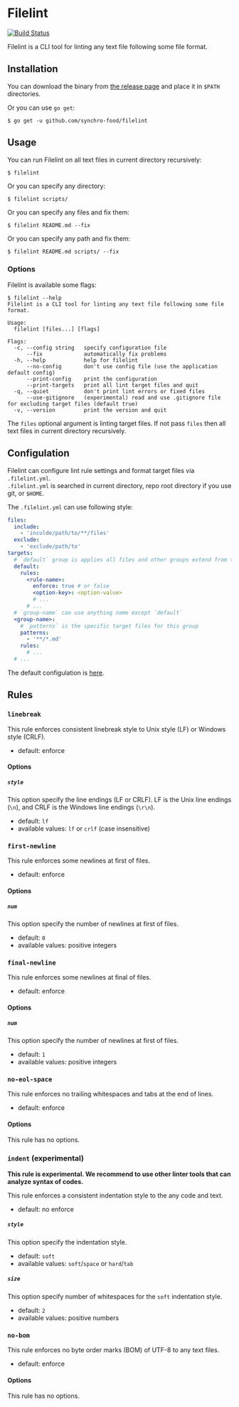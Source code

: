 # Filelint

[![Build Status](https://travis-ci.org/synchro-food/filelint.svg?branch=master)](https://travis-ci.org/synchro-food/filelint)

Filelint is a CLI tool for linting any text file following some file format.

## Installation

You can download the binary from [the release page](https://github.com/synchro-food/filelint/releases) and place it in `$PATH` directories.

Or you can use `go get`:

```
$ go get -u github.com/synchro-food/filelint
```

## Usage

You can run Filelint on all text files in current directory recursively:
```
$ filelint
```

Or you can specify any directory:
```
$ filelint scripts/
```

Or you can specify any files and fix them:
```
$ filelint README.md --fix
```

Or you can specify any path and fix them:
```
$ filelint README.md scripts/ --fix
```

### Options

Filelint is available some flags:

```
$ filelint --help
Filelint is a CLI tool for linting any text file following some file format.

Usage:
  filelint [files...] [flags]

Flags:
  -c, --config string   specify configuration file
      --fix             automatically fix problems
  -h, --help            help for filelint
      --no-config       don't use config file (use the application default config)
      --print-config    print the configuration
      --print-targets   print all lint target files and quit
  -q, --quiet           don't print lint errors or fixed files
      --use-gitignore   (experimental) read and use .gitignore file for excluding target files (default true)
  -v, --version         print the version and quit
```

The `files` optional argument is linting target files.
If not pass `files` then all text files in current directory recursively.

## Configulation

Filelint can configure lint rule settings and format target files via `.filelint.yml`.  
`.filelint.yml` is searched in current directory, repo root directory if you use git, or `$HOME`.

The `.filelint.yml` can use following style:

```yaml
files:
  include:
    - 'inculde/path/to/**/files'
  exclude:
    - 'exclude/path/to'
targets:
  # `default` group is applies all files and other groups extend from this group
  default:
    rules:
      <rule-name>:
        enforce: true # or false
        <option-key>: <option-value>
        # ...
      # ...
  # `group-name` can use anything name except `default`
  <group-name>:
    # `patterns` is the specific target files for this group
    patterns:
      - '**/*.md'
    rules:
      # ...
  # ...
```

The default configulation is [here](https://github.com/synchro-food/filelint/blob/master/config/default.yml).

## Rules

### `linebreak`

This rule enforces consistent linebreak style to Unix style (LF) or Windows style (CRLF).

- default: enforce

#### Options

##### `style`

This option specify the line endings (LF or CRLF).
LF is the Unix line endings (`\n`), and CRLF is the Windows line endings (`\r\n`).

- default: `lf`
- available values: `lf` or `crlf` (case insensitive)

### `first-newline`

This rule enforces some newlines at first of files.

- default: enforce

#### Options

##### `num`

This option specify the number of newlines at first of files.

- default: `0`
- available values: positive integers

### `final-newline`

This rule enforces some newlines at final of files.

- default: enforce

#### Options

##### `num`

This option specify the number of newlines at first of files.

- default: `1`
- available values: positive integers

### `no-eol-space`

This rule enforces no trailing whitespaces and tabs at the end of lines.

- default: enforce

#### Options

This rule has no options.

### `indent` (experimental)

**This rule is experimental. We recommend to use other linter tools that can analyze syntax of codes.**

This rule enforces a consistent indentation style to the any code and text.

- default: no enforce

##### `style`

This option specify the indentation style.

- default: `soft`
- available values: `soft`/`space` or `hard`/`tab`

##### `size`

This option specify number of whitespaces for the `soft` indentation style.

- default: `2`
- available values: positive numbers

### `no-bom`

This rule enforces no byte order marks (BOM) of UTF-8 to any text files.

- default: enforce

#### Options

This rule has no options.
